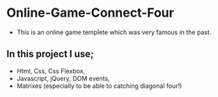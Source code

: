 # Online-Game-Connect-Four

* This is an online game templete which was very famous in the past.

## In this project I use;

* Html, Css, Css Flexbox,
* Javascript, jQuery, DOM events,  
* Matrixes (especially to be able to catching diagonal four!)
